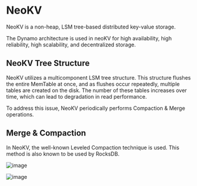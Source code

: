 # NeoKV

NeoKV is a non-heap, LSM tree-based distributed key-value storage.

The Dynamo architecture is used in neoKV for high availability, high reliability, high scalability, and decentralized storage.


## NeoKV Tree Structure
NeoKV utilizes a multicomponent LSM tree structure. This structure flushes the entire MemTable at once, and as flushes occur repeatedly, multiple tables are created on the disk.
The number of these tables increases over time, which can lead to degradation in read performance.

To address this issue, NeoKV periodically performs Compaction & Merge operations.

## Merge & Compaction
In NeoKV, the well-known Leveled Compaction technique is used. This method is also known to be used by RocksDB.

![image](https://github.com/mayang3/neoKV/assets/14806803/2f843b5d-a960-439c-9a6b-c36df716f20c)

![image](https://github.com/mayang3/neoKV/assets/14806803/03b157b0-ef77-4575-a79b-27281b2981b4)
